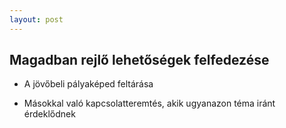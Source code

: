 ```yaml
---
layout: post
---
```


## Magadban rejlő lehetőségek felfedezése

- A jövőbeli pályaképed feltárása

- Másokkal való kapcsolatteremtés, akik ugyanazon téma iránt érdeklődnek
